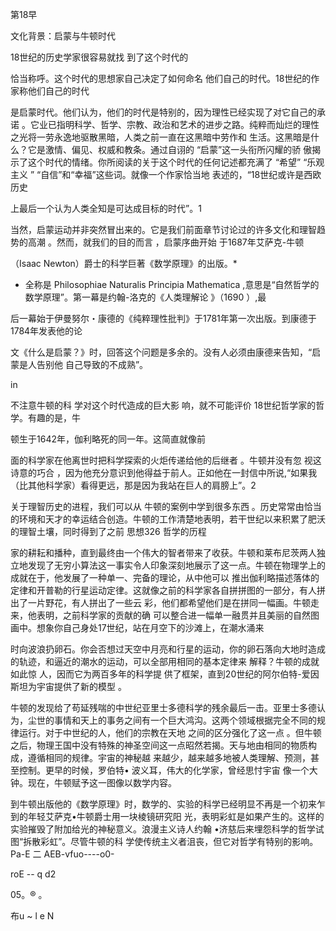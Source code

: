 第18早

文化背景：启蒙与牛顿时代

18世纪的历史学家很容易就找 到了这个时代的

恰当称呼。这个时代的思想家自己决定了如何命名 他们自己的时代。18世纪的作家称他们自己的时代

是启蒙时代。他们认为，他们的时代是特别的，因为理性已经实现了对它自己的承诺 。它业已指明科学、哲学、宗教、政治和艺术的进步之路。纯粹而灿烂的理性之光将一劳永逸地驱散黑暗，人类之前一直在这黑暗中劳作和 生活。这黑暗是什么？它是激情、偏见、权威和教条。通过自诩的 “启蒙”这一头衔所闪耀的骄 傲揭示了这个时代的情绪。你所阅读的关于这个时代的任何记述都充满了 “希望” “乐观主义 ” “自信”和“幸福”这些词。就像一个作家恰当地 表述的，“18世纪或许是西欧历史

上最后一个认为人类全知是可达成目标的时代”。1

当然，启蒙运动并非突然冒出来的。它是我们前面章节讨论过的许多文化和理智趋势的高潮 。然而，就我们的目的而言 ，启蒙序曲开始 于1687年艾萨克-牛顿

（Isaac  Newton）爵士的科学巨著《数学原理》的出版。*

* 全称是  Philosophiae  Naturalis  Principia  Mathematica ,意思是“自然哲学的数学原理”。第一幕是约翰-洛克的《人类理解论 》（1690 ）,最

后一幕始于伊曼努尔・康德的《纯粹理性批判》于1781年第一次出版。到康德于1784年发表他的论

文《什么是启蒙？》时，回答这个问题是多余的。没有人必须由康德来告知，“启蒙是人告别他 自己导致的不成熟”。

in

不注意牛顿的科 学对这个时代造成的巨大影 响，就不可能评价 18世纪哲学家的哲学。有趣的是，牛

顿生于1642年，伽利略死的同一年。这简直就像前

面的科学家在他离世时把科学探索的火炬传递给他的后继者 。牛顿并没有忽 视这诗意的巧合 ，因为他充分意识到他得益于前人。正如他在一封信中所说,“如果我 （比其他科学家）看得更远，那是因为我站在巨人的肩膀上”。2

关于理智历史的进程，我们可以从 牛顿的案例中学到很多东西 。历史常常由恰当的环境和天才的幸运结合创造。牛顿的工作清楚地表明，若干世纪以来积累了肥沃的理智土壤，同时得到了之前 思想326 哲学的历程

家的耕耘和播种，直到最终由一个伟大的智者带来了收获。牛顿和莱布尼茨两人独立地发现了无穷小算法这一事实令人印象深刻地展示了这一点。牛顿在物理学上的成就在于，他发展了一种单一、完备的理论，从中他可以 推出伽利略描述落体的定律和开普勒的行星运动定律。这就像之前的科学家各自拼拼图的一部分，有人拼出了一片野花，有人拼出了一些云 彩，他们都希望他们是在拼同一幅画。牛顿走来，他表明，之前科学家的贡献的确 可以整合进一幅单一融贯并且美丽的自然图画中。想象你自己身处17世纪，站在月空下的沙滩上，在潮水涌来

时向波浪扔卵石。你会否想过天空中月亮和行星的运动，你的卵石落向大地时造成的轨迹，和逼近的潮水的运动，可以全部用相同的基本定律来 解释？牛顿的成就如此惊 人，因而它为两百多年的科学提 供了框架，直到20世纪的阿尔伯特-爱因斯坦为宇宙提供了新的模型 。

牛顿的发现给了苟延残喘的中世纪亚里士多德科学的残余最后一击。亚里士多德认为，尘世的事情和天上的事务之间有一个巨大鸿沟。这两个领域根据完全不同的规律运行。对于中世纪的人，他们的宗教在天地 之间的区分强化了这一点 。但牛顿之后，物理王国中没有特殊的神圣空间这一点昭然若揭。天与地由相同的物质构成，遵循相同的规律。宇宙的神秘越 来越少，越来越多地被人类理解、预测，甚至控制。更早的时候，罗伯特• 波义耳，伟大的化学家，曾经思忖宇宙 像一个大钟。现在，牛顿赋予这一图像以数学内容。

到牛顿出版他的《数学原理》时，数学的、实验的科学已经明显不再是一个初来乍到的年轻艾萨克•牛顿爵士用一块棱镜研究阳 光，表明彩虹是如果产生的。这样的实验摧毁了附加给光的神秘意义。浪漫主义诗人约翰 •济慈后来埋怨科学的哲学试图“拆散彩虹”。尽管牛顿的科 学使传统主义者沮丧，但它对哲学有特别的影响。Pa-E 二 AEB-vfuo----o0-

roE -- q d2

05。® 。

布u ~ l e N

